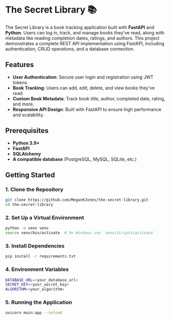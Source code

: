 # The Secret Library 📚

The Secret Library is a book tracking application built with **FastAPI** and **Python**. Users can log in, track, and manage books they've read, along with metadata like reading completion dates, ratings, and authors. This project demonstrates a complete REST API implementation using FastAPI, including authentication, CRUD operations, and a database connection.

## Features

- **User Authentication**: Secure user login and registration using JWT tokens.
- **Book Tracking**: Users can add, edit, delete, and view books they’ve read.
- **Custom Book Metadata**: Track book title, author, completed date, rating, and more.
- **Responsive API Design**: Built with FastAPI to ensure high performance and scalability.
  
## Prerequisites

- **Python 3.9+**
- **FastAPI**
- **SQLAlchemy**
- **A compatible database** (PostgreSQL, MySQL, SQLite, etc.)

## Getting Started

### 1. Clone the Repository
```bash
git clone https://github.com/MeganKJones/the-secret-library.git
cd the-secret-library
```

### 2. Set Up a Virtual Environment
```bash
python -m venv venv
source venv/bin/activate  # On Windows use `venv\Scripts\activate`
```

### 3. Install Dependencies
```bash
pip install -r requirements.txt
```
### 4. Environment Variables
```bash
DATABASE_URL=<your_database_url>
SECRET_KEY=<your_secret_key>
ALGORITHM=<your_algorithm>
```

### 5. Running the Application
```bash
uvicorn main:app --reload
```
